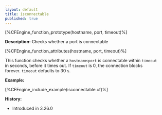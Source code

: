 ```yaml
---
layout: default
title: isconnectable
published: true
---
```


[%CFEngine_function_prototype(hostname, port, timeout)%]

**Description:** Checks whether a port is connectable

[%CFEngine_function_attributes(hostname, port, timeout)%]

This function checks whether a `hostname`:`port` is connectable within `timeout` in seconds, before it times out. If `timeout` is 0, the connection blocks forever. `timeout` defaults to 30 s.

**Example:**

[%CFEngine_include_example(isconnectable.cf)%]

**History:**

* Introduced in 3.26.0
